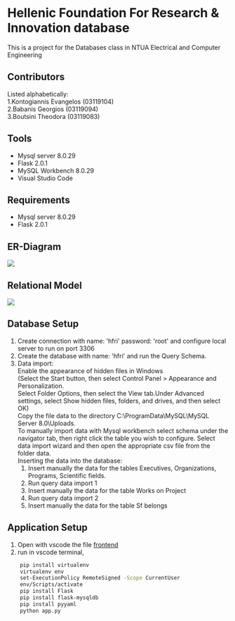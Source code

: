 # Hellenic Foundation For Research & Innovation database
This is a project for the Databases class in NTUA Electrical and Computer Engineering

## Contributors
Listed alphabetically: <br />
1.Kontogiannis Evangelos (03119104)<br />
2.Babanis Georgios (03119094)<br />
3.Boutsini Theodora (03119083)<br />

## Tools
- Mysql server 8.0.29	
- Flask 2.0.1
- MySQL Workbench 8.0.29
- Visual Studio Code
## Requirements
- Mysql server 8.0.29	
- Flask 2.0.1

## ER-Diagram
![](https://github.com/kontogiannisvangelis/DB_project_ece_ntua/blob/main/ER_model/ER_model.png)

## Relational Model
![](https://github.com/kontogiannisvangelis/DB_project_ece_ntua/blob/main/Relational%20schema/Relational%20schema.png)

## Database Setup
1. Create connection with name: 'hfri' password: 'root' and configure local server to run on port 3306
2. Create the database with name: 'hfri' and run the Query Schema.
3. Data import: <br />
Enable the appearance of hidden files in Windows <br />
(Select the Start button, then select Control Panel > Appearance and Personalization.<br />Select Folder Options, then select the View tab.Under Advanced settings, select Show hidden files, folders, and drives, and then select OK) <br />
Copy the file data to the directory C:\ProgramData\MySQL\MySQL Server 8.0\Uploads.<br />
To manually import data with Mysql workbench select schema under the navigator tab, then right click the table you wish to configure. Select data import wizard and then open the appropriate csv file from the folder data. <br />
Inserting the data into the database:
    1. Insert manually the data for the tables Executives, Organizations, Programs, Scientific fields.
    2. Run query data import 1
    3. Insert manually the data for the table Works on Project
    4. Run query data import 2
    5. Insert manually the data for the table Sf belongs

## Application Setup
1. Open with vscode the file [frontend](https://github.com/kontogiannisvangelis/DB_project_ece_ntua/tree/main/frontend)
2. run in vscode terminal,
 ```bash
     pip install virtualenv
     virtualenv env
     set-ExecutionPolicy RemoteSigned -Scope CurrentUser
     env/Scripts/activate
     pip install Flask
     pip install flask-mysqldb
     pip install pyyaml
     python app.py
 ```
